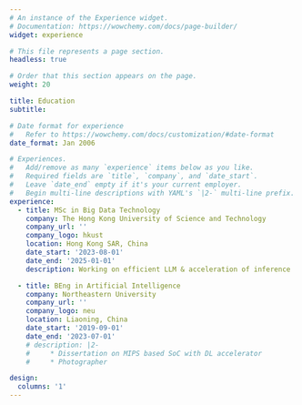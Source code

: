 ```yaml
---
# An instance of the Experience widget.
# Documentation: https://wowchemy.com/docs/page-builder/
widget: experience

# This file represents a page section.
headless: true

# Order that this section appears on the page.
weight: 20

title: Education
subtitle:

# Date format for experience
#   Refer to https://wowchemy.com/docs/customization/#date-format
date_format: Jan 2006

# Experiences.
#   Add/remove as many `experience` items below as you like.
#   Required fields are `title`, `company`, and `date_start`.
#   Leave `date_end` empty if it's your current employer.
#   Begin multi-line descriptions with YAML's `|2-` multi-line prefix.
experience:
  - title: MSc in Big Data Technology
    company: The Hong Kong University of Science and Technology
    company_url: ''
    company_logo: hkust
    location: Hong Kong SAR, China
    date_start: '2023-08-01'
    date_end: '2025-01-01'
    description: Working on efficient LLM & acceleration of inference

  - title: BEng in Artificial Intelligence
    company: Northeastern University
    company_url: ''
    company_logo: neu
    location: Liaoning, China
    date_start: '2019-09-01'
    date_end: '2023-07-01'
    # description: |2-
    #     * Dissertation on MIPS based SoC with DL accelerator
    #     * Photographer

design:
  columns: '1'
---
```

